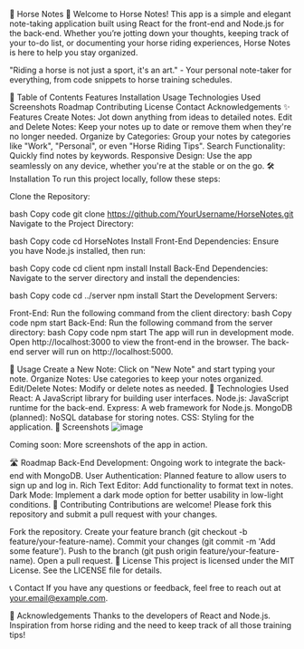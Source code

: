 🐎 Horse Notes 🐎
Welcome to Horse Notes! This app is a simple and elegant note-taking application built using React for the front-end and Node.js for the back-end. Whether you’re jotting down your thoughts, keeping track of your to-do list, or documenting your horse riding experiences, Horse Notes is here to help you stay organized.

"Riding a horse is not just a sport, it's an art." - Your personal note-taker for everything, from code snippets to horse training schedules.

📑 Table of Contents
Features
Installation
Usage
Technologies Used
Screenshots
Roadmap
Contributing
License
Contact
Acknowledgements
✨ Features
Create Notes: Jot down anything from ideas to detailed notes.
Edit and Delete Notes: Keep your notes up to date or remove them when they're no longer needed.
Organize by Categories: Group your notes by categories like "Work", "Personal", or even "Horse Riding Tips".
Search Functionality: Quickly find notes by keywords.
Responsive Design: Use the app seamlessly on any device, whether you're at the stable or on the go.
🛠️ Installation
To run this project locally, follow these steps:

Clone the Repository:

bash
Copy code
git clone https://github.com/YourUsername/HorseNotes.git
Navigate to the Project Directory:

bash
Copy code
cd HorseNotes
Install Front-End Dependencies:
Ensure you have Node.js installed, then run:

bash
Copy code
cd client
npm install
Install Back-End Dependencies:
Navigate to the server directory and install the dependencies:

bash
Copy code
cd ../server
npm install
Start the Development Servers:

Front-End: Run the following command from the client directory:
bash
Copy code
npm start
Back-End: Run the following command from the server directory:
bash
Copy code
npm start
The app will run in development mode. Open http://localhost:3000 to view the front-end in the browser. The back-end server will run on http://localhost:5000.

🚀 Usage
Create a New Note: Click on "New Note" and start typing your note.
Organize Notes: Use categories to keep your notes organized.
Edit/Delete Notes: Modify or delete notes as needed.
🧰 Technologies Used
React: A JavaScript library for building user interfaces.
Node.js: JavaScript runtime for the back-end.
Express: A web framework for Node.js.
MongoDB (planned): NoSQL database for storing notes.
CSS: Styling for the application.
📸 Screenshots
![image](https://github.com/user-attachments/assets/b49cb17f-0693-45ca-bfec-423f8775f26d)

Coming soon: More screenshots of the app in action.

🛣️ Roadmap
Back-End Development: Ongoing work to integrate the back-end with MongoDB.
User Authentication: Planned feature to allow users to sign up and log in.
Rich Text Editor: Add functionality to format text in notes.
Dark Mode: Implement a dark mode option for better usability in low-light conditions.
🤝 Contributing
Contributions are welcome! Please fork this repository and submit a pull request with your changes.

Fork the repository.
Create your feature branch (git checkout -b feature/your-feature-name).
Commit your changes (git commit -m 'Add some feature').
Push to the branch (git push origin feature/your-feature-name).
Open a pull request.
📝 License
This project is licensed under the MIT License. See the LICENSE file for details.

📞 Contact
If you have any questions or feedback, feel free to reach out at your.email@example.com.

🙏 Acknowledgements
Thanks to the developers of React and Node.js.
Inspiration from horse riding and the need to keep track of all those training tips!
